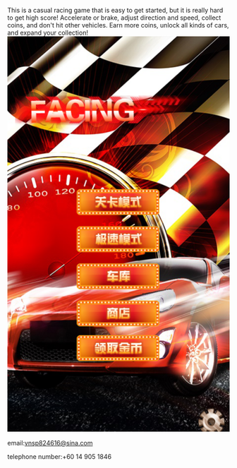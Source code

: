 This is a casual racing game that is easy to get started, but it is really hard to get high score!
Accelerate or brake, adjust direction and speed, collect coins, and don't hit other vehicles.
Earn more coins, unlock all kinds of cars, and expand your collection!![](1.PNG)

email:vnsp824616@sina.com

telephone number:+60 14 905 1846